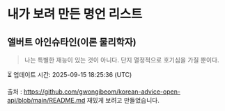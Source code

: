 # 내가 보려 만든 명언 리스트

##  앨버트 아인슈타인(이론 물리학자)
> 나는 특별한 재능이 있는 것이 아니다. 단지 열정적으로 호기심을 가질 뿐이다.


⏳ 업데이트 시간: 2025-09-15 18:25:36 (UTC)

출처 : https://github.com/gwongibeom/korean-advice-open-api/blob/main/README.md
재밌게 보려고 만들었습니다.
